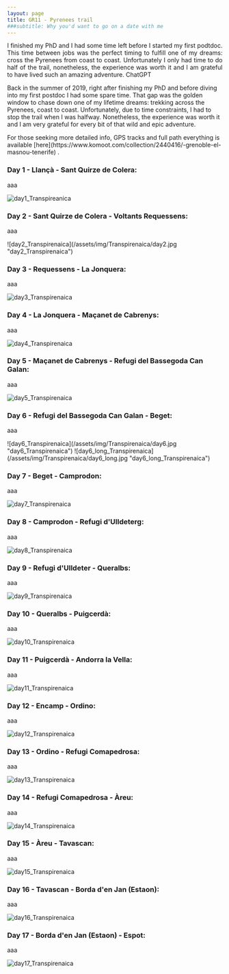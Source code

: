 ```yaml
---
layout: page
title: GR11 - Pyrenees trail
###subtitle: Why you'd want to go on a date with me
---
```


<p align="justify"> I finished my PhD and I had some time left before I started my first podtdoc. This time between jobs was the perfect timing to fulfill one of my dreams: cross the Pyrenees from coast to coast. Unfortunately I only had time to do half of the trail, nonetheless, the experience was worth it and I am grateful to have lived such an amazing adventure.
ChatGPT

Back in the summer of 2019, right after finishing my PhD and before diving into my first postdoc I had some spare time. That gap was the golden window to chase down one of my lifetime dreams: trekking across the Pyrenees, coast to coast.  Unfortunately, due to time constraints, I had to stop the trail when I was halfway. Nonetheless, the experience was worth it and I am very grateful for every bit of that wild and epic adventure.
</p> For those seeking more detailed info, GPS tracks and full path everything is available  [here](https://www.komoot.com/collection/2440416/-grenoble-el-masnou-tenerife) .

### Day 1 - Llançà - Sant Quirze de Colera:


<p align="justify">aaa </p>

![day1_Transpireanica](/assets/img/Transpirenaica/day1.jpg "day1_Transpireanica")


###  Day 2 - Sant Quirze de Colera - Voltants Requessens:

<p align="justify">aaa </p>
![day2_Transpirenaica](/assets/img/Transpirenaica/day2.jpg "day2_Transpirenaica")


###  Day 3 - Requessens - La Jonquera:
<p align="justify">aaa </p>


![day3_Transpirenaica](/assets/img/Transpirenaica/day3.jpg "day3_Transpirenaica")


###   Day 4 - La Jonquera - Maçanet de Cabrenys:

<p align="justify">aaa </p>

![day4_Transpirenaica](/assets/img/Transpirenaica/day4.jpg "day4_Transpirenaica")


###   Day 5 - Maçanet de Cabrenys - Refugi del Bassegoda Can Galan:

<p align="justify">aaa </p>

![day5_Transpirenaica](/assets/img/Transpirenaica/day5.jpg "day5_Transpirenaica")


###   Day 6 - Refugi del Bassegoda Can Galan - Beget:
<p align="justify">aaa </p>
![day6_Transpirenaica](/assets/img/Transpirenaica/day6.jpg "day6_Transpirenaica")
![day6_long_Transpirenaica](/assets/img/Transpirenaica/day6_long.jpg "day6_long_Transpirenaica")


###   Day 7 - Beget - Camprodon:
<p align="justify">aaa </p>


![day7_Transpirenaica](/assets/img/Transpirenaica/day7.jpg "day7_Transpirenaica")



###   Day 8 - Camprodon - Refugi d'Ulldeterg:
<p align="justify">aaa </p>

![day8_Transpirenaica](/assets/img/Transpirenaica/day8.jpg "day8_Transpirenaica")




###   Day 9 - Refugi d'Ulldeter - Queralbs:
<p align="justify">aaa </p>

![day9_Transpirenaica](/assets/img/Transpirenaica/day9.jpg "day9_Transpirenaica")

###   Day 10 - Queralbs - Puigcerdà:
<p align="justify">aaa </p>


![day10_Transpirenaica](/assets/img/Transpirenaica/day10.jpg "day10_Transpirenaica")

###   Day 11 - Puigcerdà - Andorra la Vella:
<p align="justify">aaa </p>


![day11_Transpirenaica](/assets/img/Transpirenaica/day11.jpg "day11_Transpirenaica")


###   Day 12 - Encamp - Ordino:
<p align="justify">aaa </p>

![day12_Transpirenaica](/assets/img/Transpirenaica/day12.jpg "day12_Transpirenaica")







###   Day 13 - Ordino - Refugi Comapedrosa:
<p align="justify">aaa </p>


![day13_Transpirenaica](/assets/img/Transpirenaica/day13.jpg "day13_Transpirenaica")




###   Day 14 - Refugi Comapedrosa - Àreu:
<p align="justify">aaa </p>

![day14_Transpirenaica](/assets/img/Transpirenaica/day14.jpg "day14_Transpirenaica")


###   Day 15 - Àreu - Tavascan:
<p align="justify">aaa </p>


![day15_Transpirenaica](/assets/img/Transpirenaica/day15.jpg "day15_Transpirenaica")




###   Day 16 - Tavascan - Borda d'en Jan (Estaon):
<p align="justify">aaa </p>

![day16_Transpirenaica](/assets/img/Transpirenaica/day16.jpg "day16_Transpirenaica")







###   Day 17 - Borda d'en Jan (Estaon) - Espot:
<p align="justify">aaa </p>


![day17_Transpirenaica](/assets/img/Transpirenaica/day17.jpg "day17_Transpirenaica")
